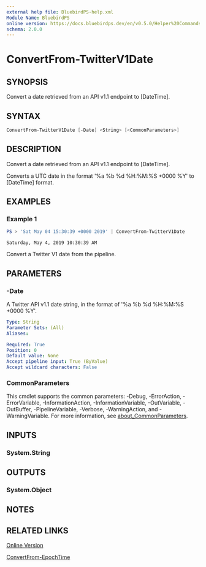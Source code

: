 ```yaml
---
external help file: BluebirdPS-help.xml
Module Name: BluebirdPS
online version: https://docs.bluebirdps.dev/en/v0.5.0/Helper%20Commands/ConvertFrom-TwitterV1Date
schema: 2.0.0
---
```


# ConvertFrom-TwitterV1Date

## SYNOPSIS

Convert a date retrieved from an API v1.1 endpoint to [DateTime].

## SYNTAX

```powershell
ConvertFrom-TwitterV1Date [-Date] <String> [<CommonParameters>]
```

## DESCRIPTION

Convert a date retrieved from an API v1.1 endpoint to [DateTime].

Converts a UTC date in the format '%a %b %d %H:%M:%S +0000 %Y' to [DateTime] format.

## EXAMPLES

### Example 1

```powershell
PS > 'Sat May 04 15:30:39 +0000 2019' | ConvertFrom-TwitterV1Date
```

```text
Saturday, May 4, 2019 10:30:39 AM
```

Convert a Twitter V1 date from the pipeline.

## PARAMETERS

### -Date

A Twitter API v1.1 date string, in the format of '%a %b %d %H:%M:%S +0000 %Y'.

```yaml
Type: String
Parameter Sets: (All)
Aliases:

Required: True
Position: 0
Default value: None
Accept pipeline input: True (ByValue)
Accept wildcard characters: False
```

### CommonParameters

This cmdlet supports the common parameters: -Debug, -ErrorAction, -ErrorVariable, -InformationAction, -InformationVariable, -OutVariable, -OutBuffer, -PipelineVariable, -Verbose, -WarningAction, and -WarningVariable. For more information, see [about_CommonParameters](http://go.microsoft.com/fwlink/?LinkID=113216).

## INPUTS

### System.String

## OUTPUTS

### System.Object

## NOTES

## RELATED LINKS

[Online Version](https://docs.bluebirdps.dev/en/v0.5.0/Helper%20Commands/ConvertFrom-TwitterV1Date)

[ConvertFrom-EpochTime](https://docs.bluebirdps.dev/en/v0.5.0/Helper%20Commands/ConvertFrom-EpochTime)
